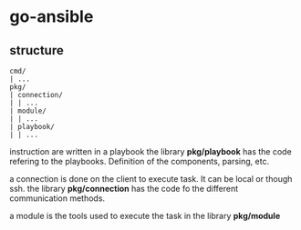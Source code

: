 # go-ansible

## structure
```
cmd/
| ...
pkg/
| connection/
| | ...
| module/
| | ...
| playbook/
| | ...
```

instruction are written in a playbook
the library __pkg/playbook__ has the code refering to the playbooks.
Definition of the components, parsing, etc.

a connection is done on the client to execute task.
It can be local or though ssh.
the library __pkg/connection__ has the code fo the different communication methods.

a module is the tools used to execute the task
in the library __pkg/module__
